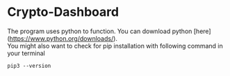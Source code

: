 # Crypto-Dashboard

The program uses python to function. You can download python [here] (https://www.python.org/downloads/).  
You might also want to check for pip installation with following command in your terminal  
```
pip3 --version
```
